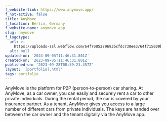 ```yaml
---
f_website-link: https://www.anymove.app/
f_not-active: false
title: AnyMove
f_location: Berlin, Germany
f_website-name: anymove.app
slug: anymove
f_logotype:
  url: >-
    https://uploads-ssl.webflow.com/64f7085279693bcfdc730ee3/64f715039bbdbdffc36ec072_anymove.png
  alt: null
updated-on: '2023-09-05T11:46:31.801Z'
created-on: '2023-09-05T11:46:31.801Z'
published-on: '2023-09-28T08:59:23.457Z'
layout: '[portfolio].html'
tags: portfolio
---
```


AnyMove is the platform for P2P (person-to-person) car sharing. At AnyMove, as a car owner, you can easily and securely rent a car to other private individuals. During the rental period, the car is covered by your insurance partner. As a tenant, AnyMove gives you access to a large number of different cars from private individuals. The keys are handed over between the car owner and the tenant digitally via the AnyMove app.  

  

‍
